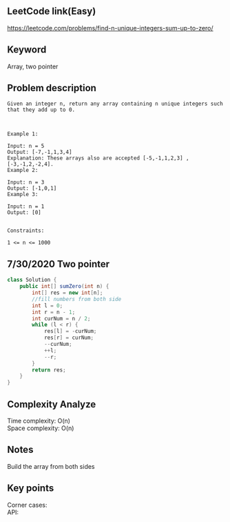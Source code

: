 ## LeetCode link(Easy)
https://leetcode.com/problems/find-n-unique-integers-sum-up-to-zero/

## Keyword
Array, two pointer

## Problem description
```
Given an integer n, return any array containing n unique integers such that they add up to 0.

 

Example 1:

Input: n = 5
Output: [-7,-1,1,3,4]
Explanation: These arrays also are accepted [-5,-1,1,2,3] , [-3,-1,2,-2,4].
Example 2:

Input: n = 3
Output: [-1,0,1]
Example 3:

Input: n = 1
Output: [0]
 

Constraints:

1 <= n <= 1000
```
## 7/30/2020 Two pointer

```java
class Solution {
    public int[] sumZero(int n) {
        int[] res = new int[n];
        //fill numbers from both side
        int l = 0;
        int r = n - 1;
        int curNum = n / 2;
        while (l < r) {
            res[l] = -curNum;
            res[r] = curNum;
            --curNum;
            ++l;
            --r;
        }
        return res;
    }
}
```

## Complexity Analyze
Time complexity: O(n)\
Space complexity: O(n)

## Notes
Build the array from both sides

## Key points
Corner cases: \
API: